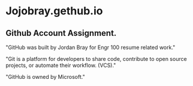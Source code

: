 # Jojobray.gethub.io

## Github Account Assignment.

"GitHub was built by Jordan Bray for Engr 100 resume related work."

"Git is a platform for developers to share code, contribute to open source projects, or automate their workflow. (VCS)."

"GitHub is owned by Microsoft."
